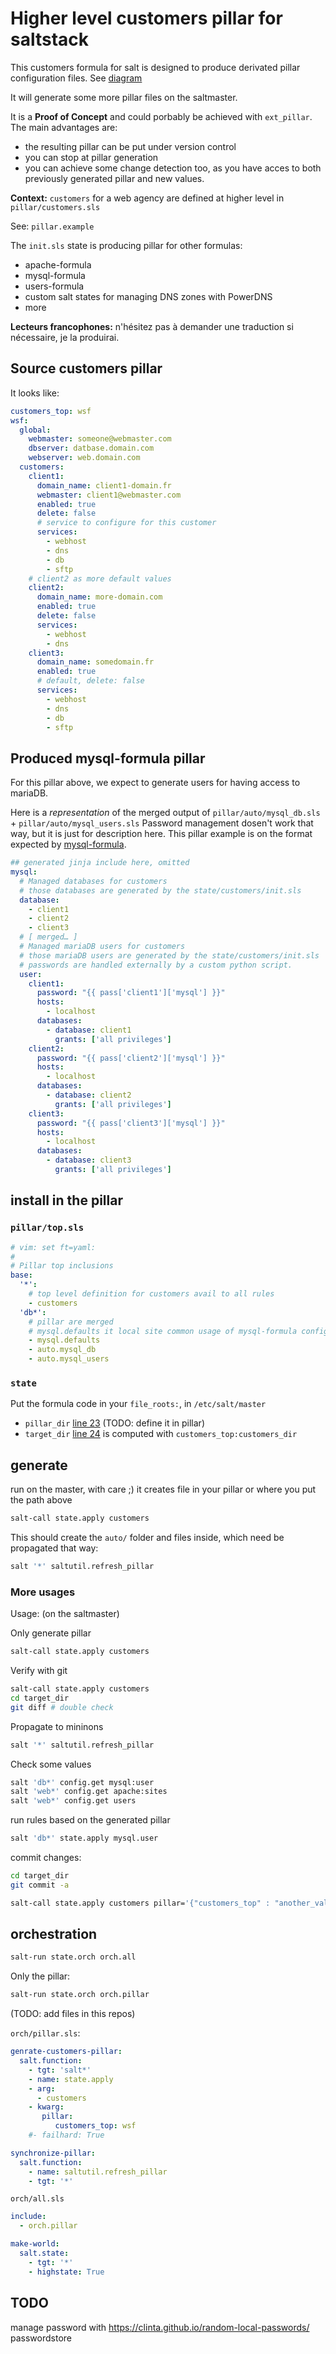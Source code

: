 # Higher level customers pillar for saltstack

This customers formula for salt is designed to produce derivated pillar configuration files. See [diagram](https://github.com/opensource-expert/customers-formula/blob/master/doc/pillar_diagram.pdf)

It will generate some more pillar files on the saltmaster.

It is a **Proof of Concept** and could porbably be achieved with `ext_pillar`. The main advantages are:

* the resulting pillar can be put under version control
* you can stop at pillar generation
* you can achieve some change detection too, as you have acces to both previously generated pillar and new values.

**Context:** `customers` for a web agency are defined at higher level in `pillar/customers.sls`

See: `pillar.example`

The `init.sls` state is producing pillar for other formulas:

* apache-formula
* mysql-formula
* users-formula
* custom salt states for managing DNS zones with PowerDNS
* more

**Lecteurs francophones:** n'hésitez pas à demander une traduction si nécessaire, je la produirai.

## Source customers pillar

It looks like:

~~~yaml
customers_top: wsf
wsf:
  global:
    webmaster: someone@webmaster.com
    dbserver: datbase.domain.com
    webserver: web.domain.com
  customers:
    client1:
      domain_name: client1-domain.fr
      webmaster: client1@webmaster.com
      enabled: true
      delete: false
      # service to configure for this customer
      services:
        - webhost
        - dns
        - db
        - sftp
    # client2 as more default values
    client2:
      domain_name: more-domain.com
      enabled: true
      delete: false
      services:
        - webhost
        - dns
    client3:
      domain_name: somedomain.fr
      enabled: true
      # default, delete: false
      services:
        - webhost
        - dns
        - db
        - sftp
~~~

## Produced mysql-formula pillar

For this pillar above, we expect to generate users for having access to mariaDB.

Here is a *representation* of the merged output of `pillar/auto/mysql_db.sls` + `pillar/auto/mysql_users.sls`
Password management dosen't work that way, but it is just for description here. This pillar example
is on the format expected by [mysql-formula](https://github.com/saltstack-formulas/mysql-formula).

~~~yaml
## generated jinja include here, omitted
mysql:
  # Managed databases for customers
  # those databases are generated by the state/customers/init.sls
  database:
    - client1
    - client2
    - client3
  # [ merged… ]
  # Managed mariaDB users for customers
  # those mariaDB users are generated by the state/customers/init.sls
  # passwords are handled externally by a custom python script.
  user:
    client1:
      password: "{{ pass['client1']['mysql'] }}"
      hosts:
        - localhost
      databases:
        - database: client1
          grants: ['all privileges']
    client2:
      password: "{{ pass['client2']['mysql'] }}"
      hosts:
        - localhost
      databases:
        - database: client2
          grants: ['all privileges']
    client3:
      password: "{{ pass['client3']['mysql'] }}"
      hosts:
        - localhost
      databases:
        - database: client3
          grants: ['all privileges']
~~~

## install in the pillar

### `pillar/top.sls`

~~~yaml
# vim: set ft=yaml:
#
# Pillar top inclusions
base:
  '*':
    # top level definition for customers avail to all rules
    - customers
  'db*':
    # pillar are merged
    # mysql.defaults it local site common usage of mysql-formula config…
    - mysql.defaults
    - auto.mysql_db
    - auto.mysql_users
~~~

### `state`

Put the formula code in your `file_roots:`, in `/etc/salt/master`

* `pillar_dir` [line 23](/customers/init.sls#L23) (TODO: define it in pillar)
* `target_dir` [line 24](/customers/init.sls#L24) is computed with `customers_top:customers_dir`

## generate
run on the master, with care ;) it creates file in your pillar or where you put the path above

~~~bash
salt-call state.apply customers
~~~

This should create the `auto/` folder and files inside, which need be propagated that way:

~~~bash
salt '*' saltutil.refresh_pillar
~~~

### More usages

Usage: (on the saltmaster)

Only generate pillar

~~~bash
salt-call state.apply customers
~~~


Verify with git
~~~bash
salt-call state.apply customers
cd target_dir
git diff # double check
~~~

Propagate to mininons
~~~bash
salt '*' saltutil.refresh_pillar
~~~

Check some values

~~~bash
salt 'db*' config.get mysql:user
salt 'web*' config.get apache:sites
salt 'web*' config.get users
~~~

run rules based on the generated pillar 

~~~bash
salt 'db*' state.apply mysql.user
~~~

commit changes:
~~~bash
cd target_dir
git commit -a
~~~

~~~bash
salt-call state.apply customers pillar='{"customers_top" : "another_value" }'
~~~

## orchestration

~~~bash
salt-run state.orch orch.all
~~~

Only the pillar:

~~~bash
salt-run state.orch orch.pillar
~~~

(TODO: add files in this repos)

`orch/pillar.sls`:

~~~yaml
genrate-customers-pillar:
  salt.function:
    - tgt: 'salt*'
    - name: state.apply
    - arg:
      - customers
    - kwarg:
       pillar:
          customers_top: wsf
    #- failhard: True

synchronize-pillar:
  salt.function:
    - name: saltutil.refresh_pillar
    - tgt: '*'
~~~


`orch/all.sls`
~~~yaml
include:
  - orch.pillar

make-world:
  salt.state:
    - tgt: '*'
    - highstate: True
~~~

## TODO

manage password with https://clinta.github.io/random-local-passwords/ passwordstore
